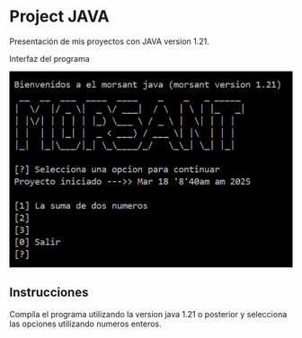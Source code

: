 
# Project JAVA

Presentación de mis proyectos con JAVA version 1.21.

Interfaz del programa


![Logo](https://github.com/DerekMorsant/PortafolioDeJava/blob/main/portafoliocap.png?raw=true)


## Instrucciones

Compila el programa utilizando la version java 1.21 o posterior y selecciona las opciones utilizando numeros enteros.

